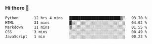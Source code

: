### Hi there 🌱
<!--START_SECTION:waka-->

```txt
Python       12 hrs 4 mins   ███████████████████████▒░   93.70 %
HTML         31 mins         █░░░░░░░░░░░░░░░░░░░░░░░░   04.02 %
Markdown     11 mins         ▒░░░░░░░░░░░░░░░░░░░░░░░░   01.55 %
CSS          3 mins          ░░░░░░░░░░░░░░░░░░░░░░░░░   00.49 %
JavaScript   1 min           ░░░░░░░░░░░░░░░░░░░░░░░░░   00.23 %
```

<!--END_SECTION:waka-->
<!--
**Dieg0raf/Dieg0raf** is a ✨ _special_ ✨ repository because its `README.md` (this file) appears on your GitHub profile.

Here are some ideas to get you started:

- 🔭 I’m currently working on ...
- 🌱 I’m currently learning ...
- 👯 I’m looking to collaborate on ...
- 🤔 I’m looking for help with ...
- 💬 Ask me about ...
- 📫 How to reach me: ...
- 😄 Pronouns: ...
- ⚡ Fun fact: ...
-->
